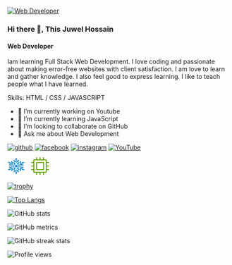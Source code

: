 [![Web Developer](https://scontent.fdac142-1.fna.fbcdn.net/v/t39.30808-6/273534581_1284874418687523_4801038903075007833_n.jpg?_nc_cat=102&cb=99be929b-59f725be&ccb=1-7&_nc_sid=e3f864&_nc_ohc=bzHtbd9xUasAX_69I5K&_nc_ht=scontent.fdac142-1.fna&oh=00_AfD67ViXswPmW_hsSGgiThzQIjdr040FbGE2_5EDNxaCiw&oe=64D23419)](https://scontent.fdac142-1.fna.fbcdn.net/v/t39.30808-6/357469089_112294748593547_5106824802036903139_n.jpg?stp=dst-jpg_s960x960&_nc_cat=109&cb=99be929b-59f725be&ccb=1-7&_nc_sid=e3f864&_nc_ohc=ZEfy2ykpw74AX_1qlEM&_nc_ht=scontent.fdac142-1.fna&oh=00_AfCC099HIsKYscQWFoD16ZvAyszINyhfzb3RzztfC8HOaA&oe=64D12D60)

### Hi there 👋, This Juwel Hossain
#### Web Developer


Iam learning Full Stack Web Development. I love coding and passionate about making error-free websites with client satisfaction. I am love to learn and gather knowledge. I also feel good to express learning. I like to teach people what I have learned. 

Skills: HTML / CSS / JAVASCRIPT

- 🔭 I’m currently working on Youtube 
- 🌱 I’m currently learning JavaScript 
- 👯 I’m looking to collaborate on GitHub 
- 💬 Ask me about Web Development 


[<img src='https://cdn.jsdelivr.net/npm/simple-icons@3.0.1/icons/github.svg' alt='github' height='40'>](https://github.com/juwel164)  [<img src='https://cdn.jsdelivr.net/npm/simple-icons@3.0.1/icons/facebook.svg' alt='facebook' height='40'>](https://www.facebook.com/dali.juwel.hossain)  [<img src='https://cdn.jsdelivr.net/npm/simple-icons@3.0.1/icons/instagram.svg' alt='instagram' height='40'>](https://www.instagram.com/juwel_hossain_mafi/)  [<img src='https://cdn.jsdelivr.net/npm/simple-icons@3.0.1/icons/youtube.svg' alt='YouTube' height='40'>](https://www.youtube.com/channel/juwel_hossain)  

<a href='https://archiveprogram.github.com/'><img src='https://raw.githubusercontent.com/acervenky/animated-github-badges/master/assets/acbadge.gif' width='40' height='40'></a> <a href='https://docs.github.com/en/developers'><img src='https://raw.githubusercontent.com/acervenky/animated-github-badges/master/assets/devbadge.gif' width='40' height='40'></a> 

[![trophy](https://github-profile-trophy.vercel.app/?username=juwel164)](https://github.com/ryo-ma/github-profile-trophy)

[![Top Langs](https://github-readme-stats.vercel.app/api/top-langs/?username=juwel164)](https://github.com/anuraghazra/github-readme-stats)

![GitHub stats](https://github-readme-stats.vercel.app/api?username=juwel164&show_icons=true)  

![GitHub metrics](https://metrics.lecoq.io/juwel164)  

![GitHub streak stats](https://streak-stats.demolab.com/?user=juwel164)  

![Profile views](https://gpvc.arturio.dev/juwel164)  
